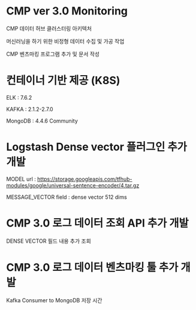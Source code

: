 # CMP ver 3.0 Monitoring

CMP 데이터 허브 클러스터링 아키텍처

머신러닝을 하기 위한 비정형 데이터 수집 및 가공 작업

CMP 벤츠마킹 프로그램 추가 및 문서 작성

# 컨테이너 기반 제공 (K8S)

ELK : 7.6.2

KAFKA : 2.1.2-2.7.0

MongoDB : 4.4.6 Community

# Logstash Dense vector 플러그인 추가 개발 

MODEL url : https://storage.googleapis.com/tfhub-modules/google/universal-sentence-encoder/4.tar.gz

MESSAGE_VECTOR field : dense vector 512 dims

# CMP 3.0 로그 데이터 조회 API 추가 개발

DENSE VECTOR 필드 내용 추가 조회

# CMP 3.0 로그 데이터 벤츠마킹 툴 추가 개발

Kafka Consumer to MongoDB 저장 시간 

